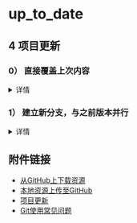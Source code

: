 # up_to_date

## 4 项目更新

### 0） 直接覆盖上次内容  
<details>
<summary>详情</summary>
 
  将修改后的本地项目，右击进入git命令行
  ```
  git add .
  git commit -m "注释语句"
  git push 
  ```
  至此，结束项目更新
</details>

### 1） 建立新分支，与之前版本并行
<details>
<summary>详情</summary>
 
  将修改后的本地项目，右击进入git命令行
  ```
  git branch -a  # 我就看看
  git branch -M name # name为分支名
  git add .
  git commit -m "注释语句"
  git push -u origin name  # 第一次提交新分支需说明新分支，之后git push即可
  ```

</details>

## 附件链接
- [从GitHub上下载资源](https://github.com/dazhuang17/Github_User_Guide/blob/main/git_user_guide/download.md)
- [本地资源上传至GitHub](https://github.com/dazhuang17/Github_User_Guide/blob/main/git_user_guide/upload.md)
- [项目更新](https://github.com/dazhuang17/Github_User_Guide/blob/main/git_user_guide/up_to_date.md)
- [Git使用常见问题](https://github.com/dazhuang17/Github_User_Guide/blob/main/git_user_guide/Q%26A.md)
